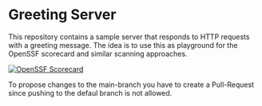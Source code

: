 # Greeting Server

This repository contains a sample server that responds to HTTP requests with a greeting message. The idea is to use this as playground for the OpenSSF scorecard and similar scanning approaches. 


[![OpenSSF Scorecard](https://api.scorecard.dev/projects/github.com/eriksven/scorecard-playground/badge)](https://scorecard.dev/viewer/?uri=github.com/eriksven/scorecard-playground)

To propose changes to the main-branch you have to create a Pull-Request since pushing to the defaul branch is not allowed.